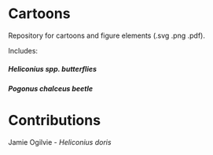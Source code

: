 # Cartoons

Repository for cartoons and figure elements (.svg .png .pdf).

Includes:

##### *Heliconius spp.* butterflies
##### *Pogonus chalceus* beetle

# Contributions

Jamie Ogilvie - *Heliconius doris*
